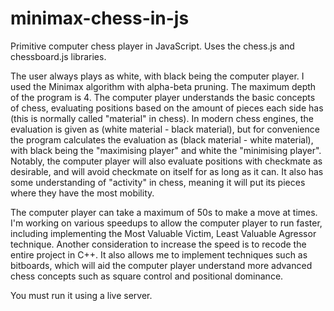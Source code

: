 # minimax-chess-in-js
 Primitive computer chess player in JavaScript. Uses the chess.js and chessboard.js libraries.
 
 The user always plays as white, with black being the computer player. I used the Minimax algorithm with alpha-beta pruning. The maximum depth of the program is 4. The computer player understands the basic concepts of chess, evaluating positions based on the amount of pieces each side has (this is normally called "material" in chess). In modern chess engines, the evaluation is given as (white material - black material), but for convenience the program calculates the evaluation as (black material - white material), with black being the "maximising player" and white the "minimising player". Notably, the computer player will also evaluate positions with checkmate as desirable, and will avoid checkmate on itself for as long as it can. It also has some understanding of "activity" in chess, meaning it will put its pieces where they have the most mobility.
 
 
 
 The computer player can take a maximum of 50s to make a move at times. I'm working on various speedups to allow the computer player to run faster, including implementing the Most Valuable Victim, Least Valuable Agressor technique. Another consideration to increase the speed is to recode the entire project in C++. It also allows me to implement techniques such as bitboards, which will aid the computer player understand more advanced chess concepts such as square control and positional dominance.
 
 You must run it using a live server.
